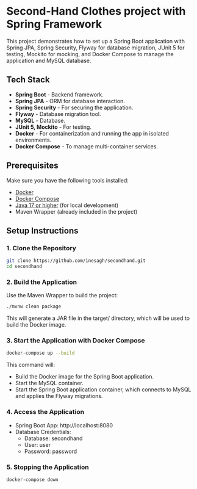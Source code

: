 # Second-Hand Clothes project with Spring Framework

This project demonstrates how to set up a Spring Boot application with Spring JPA, Spring Security, Flyway for database migration, JUnit 5 for testing, Mockito for mocking, and Docker Compose to manage the application and MySQL database.

## Tech Stack

- **Spring Boot** - Backend framework.
- **Spring JPA** - ORM for database interaction.
- **Spring Security** - For securing the application.
- **Flyway** - Database migration tool.
- **MySQL** - Database.
- **JUnit 5, Mockito** - For testing.
- **Docker** - For containerization and running the app in isolated environments.
- **Docker Compose** - To manage multi-container services.

## Prerequisites

Make sure you have the following tools installed:

- [Docker](https://www.docker.com/get-started)
- [Docker Compose](https://docs.docker.com/compose/install/)
- [Java 17 or higher](https://www.oracle.com/java/technologies/javase-downloads.html) (for local development)
- Maven Wrapper (already included in the project)

## Setup Instructions

### 1. Clone the Repository

```bash
git clone https://github.com/inesagh/secondhand.git
cd secondhand
```

### 2. Build the Application
Use the Maven Wrapper to build the project:
```bash
./mvnw clean package
```
This will generate a JAR file in the target/ directory, which will be used to build the Docker image.

### 3. Start the Application with Docker Compose
```bash
docker-compose up --build
```
This command will:
- Build the Docker image for the Spring Boot application.
- Start the MySQL container.
- Start the Spring Boot application container, which connects to MySQL and applies the Flyway migrations.

### 4. Access the Application
- Spring Boot App: http://localhost:8080
- Database Credentials:
   - Database: secondhand
   - User: user
   - Password: password

### 5. Stopping the Application
```bash
docker-compose down
```





